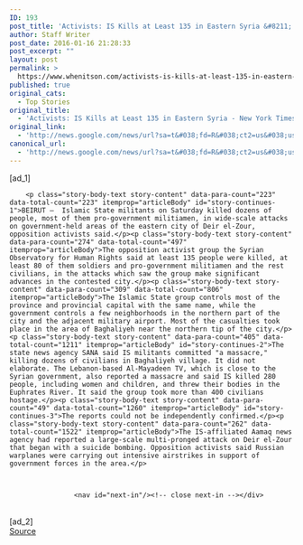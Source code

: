 ```yaml
---
ID: 193
post_title: 'Activists: IS Kills at Least 135 in Eastern Syria &#8211; New York Times'
author: Staff Writer
post_date: 2016-01-16 21:28:33
post_excerpt: ""
layout: post
permalink: >
  https://www.whenitson.com/activists-is-kills-at-least-135-in-eastern-syria-new-york-times/
published: true
original_cats:
  - Top Stories
original_title:
  - 'Activists: IS Kills at Least 135 in Eastern Syria - New York Times'
original_link:
  - 'http://news.google.com/news/url?sa=t&#038;fd=R&#038;ct2=us&#038;usg=AFQjCNHa_WPC9tei_hB2a9fYGRZ3BqXc0A&#038;clid=c3a7d30bb8a4878e06b80cf16b898331&#038;cid=52779030949224&#038;ei=ALaaVrCNIOnswAGxhaS4BA&#038;url=http://www.nytimes.com/aponline/2016/01/16/world/middleeast/ap-ml-syria.html'
canonical_url:
  - 'http://news.google.com/news/url?sa=t&#038;fd=R&#038;ct2=us&#038;usg=AFQjCNHa_WPC9tei_hB2a9fYGRZ3BqXc0A&#038;clid=c3a7d30bb8a4878e06b80cf16b898331&#038;cid=52779030949224&#038;ei=ALaaVrCNIOnswAGxhaS4BA&#038;url=http://www.nytimes.com/aponline/2016/01/16/world/middleeast/ap-ml-syria.html'
---
```

 [ad_1]
<br><div id="story-body" readability="83.297297297297">

        
        
        

        

                
        <p class="story-body-text story-content" data-para-count="223" data-total-count="223" itemprop="articleBody" id="story-continues-1">BEIRUT —  Islamic State militants on Saturday killed dozens of people, most of them pro-government militiamen, in wide-scale attacks on government-held areas of the eastern city of Deir el-Zour, opposition activists said.</p><p class="story-body-text story-content" data-para-count="274" data-total-count="497" itemprop="articleBody">The opposition activist group the Syrian Observatory for Human Rights said at least 135 people were killed, at least 80 of them soldiers and pro-government militiamen and the rest civilians, in the attacks which saw the group make significant advances in the contested city.</p><p class="story-body-text story-content" data-para-count="309" data-total-count="806" itemprop="articleBody">The Islamic State group controls most of the province and provincial capital with the same name, while the government controls a few neighborhoods in the northern part of the city and the adjacent military airport. Most of the casualties took place in the area of Baghaliyeh near the northern tip of the city.</p><p class="story-body-text story-content" data-para-count="405" data-total-count="1211" itemprop="articleBody" id="story-continues-2">The state news agency SANA said IS militants committed "a massacre," killing dozens of civilians in Baghaliyeh village. It did not elaborate. The Lebanon-based Al-Mayadeen TV, which is close to the Syrian government, also reported a massacre and said IS killed 280 people, including women and children, and threw their bodies in the Euphrates River. It said the group took more than 400 civilians hostage.</p><p class="story-body-text story-content" data-para-count="49" data-total-count="1260" itemprop="articleBody" id="story-continues-3">The reports could not be independently confirmed.</p><p class="story-body-text story-content" data-para-count="262" data-total-count="1522" itemprop="articleBody">The IS-affiliated Aamaq news agency had reported a large-scale multi-pronged attack on Deir el-Zour that began with a suicide bombing. Opposition activists said Russian warplanes were carrying out intensive airstrikes in support of government forces in the area.</p>
        
                                                
        
                    <nav id="next-in"/><!-- close next-in --></div>
<br>[ad_2]
<br><a href="http://news.google.com/news/url?sa=t&#038;fd=R&#038;ct2=us&#038;usg=AFQjCNHa_WPC9tei_hB2a9fYGRZ3BqXc0A&#038;clid=c3a7d30bb8a4878e06b80cf16b898331&#038;cid=52779030949224&#038;ei=ALaaVrCNIOnswAGxhaS4BA&#038;url=http://www.nytimes.com/aponline/2016/01/16/world/middleeast/ap-ml-syria.html">Source </a>